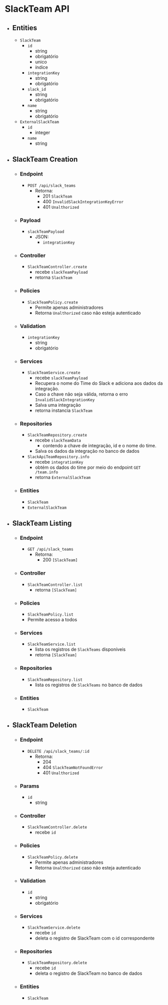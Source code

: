 # SlackTeam API

- ## Entities
  - `SlackTeam`
    - `id`
      - string
      - obrigatório
      - unico
      - índice
    - `integrationKey`
      - string
      - obrigatório
    - `slack_id`
      - string
      - obrigatório
    - `name`
      - string
      - obrigatório
  - `ExternalSlackTeam`
    - `id`
      - integer
    - `name`
      - string

- ## SlackTeam Creation
  - ### Endpoint
    - `POST /api/slack_teams`
      - Retorna:
        - 201 `SlackTeam`
        - 400 `InvalidSlackIntegrationKeyError`
        - 401 `Unalthorized`
  - ### Payload
    - `slackTeamPayload`
      - JSON:
        - `integrationKey`
  - ### Controller
    - `SlackTeamController.create`
      - recebe `slackTeamPayload`
      - retorna `SlackTeam`
  - ### Policies
    - `SlackTeamPolicy.create`
      - Permite apenas administradores
      - Retorna `Unalthorized` caso não esteja autenticado
  - ### Validation
    - `integrationKey`
      - string
      - obrigatório
  - ### Services
    - `SlackTeamService.create`
      - recebe `slackTeamPayload`
      - Recupera o nome do Time do Slack e adiciona aos dados da integração.
      - Caso a chave não seja válida, retorna o erro `InvalidSlackIntegrationKey`
      - Salva uma integração
      - retorna instancia `SlackTeam`
  - ### Repositories
    - `SlackTeamRepository.create`
      - recebe `slackTeamData`
          - contendo a chave de integração, id e o nome do time.
      - Salva os dados da integração no banco de dados
    - `SlackApiTeamRepository.info`
      - recebe `integrationKey`
      - obtém os dados do time por meio do endpoint `GET /team.info`
      - retorna `ExternalSlackTeam`
  - ### Entities
    - `SlackTeam`
    - `ExternalSlackTeam`

- ## SlackTeam Listing
  - ### Endpoint
    - `GET /api/slack_teams`
      - Retorna:
        - 200 `[SlackTeam]`
  - ### Controller
    - `SlackTeamController.list`
      - retorna `[SlackTeam]`
  - ### Policies
    - `SlackTeamPolicy.list`
    - Permite acesso a todos
  - ### Services
    - `SlackTeamService.list`
      - lista os registros de `SlackTeams` disponíveis
      - retorna `[SlackTeam]`
  - ### Repositories
    - `SlackTeamRepository.list`
      - lista os registros de `SlackTeams` no banco de dados
  - ### Entities
    - `SlackTeam`
  
- ## SlackTeam Deletion
  - ### Endpoint
    - `DELETE /api/slack_teams/:id`
      - Retorna:
        - 204
        - 404 `SlackTeamNotFoundError`
        - 401 `Unalthorized`
  - ### Params
    - `id`
      - string
  - ### Controller
    - `SlackTeamController.delete`
      - recebe `id`
  - ### Policies
    - `SlackTeamPolicy.delete`
      - Permite apenas administradores
      - Retorna `Unalthorized` caso não esteja autenticado
  - ### Validation
    - `id`
      - string
      - obrigatório
  - ### Services
    - `SlackTeamService.delete`
      - recebe `id`
      - deleta o registro de SlackTeam com o id correspondente
  - ### Repositories
    - `SlackTeamRepository.delete`
      - recebe `id`
      - deleta o registro de SlackTeam no banco de dados
  - ### Entities
    - `SlackTeam`

